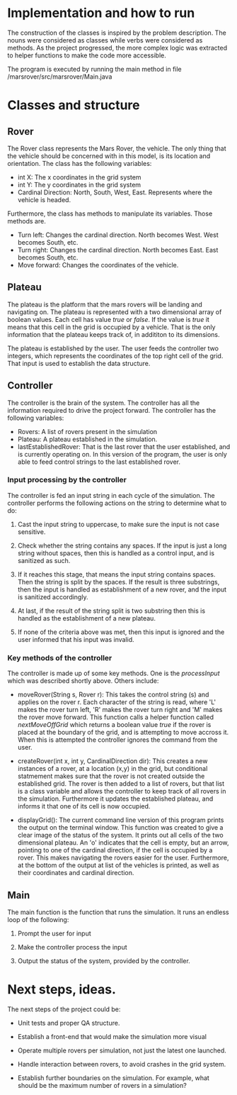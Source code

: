 # Implementation and how to run

The construction of the classes is inspired by the problem description. 
The nouns were considered as classes while verbs were considered as methods.
As the project progressed, the more complex logic was extracted to helper functions to make the code more accessible. 

The program is executed by running the main method in file /marsrover/src/marsrover/Main.java

# Classes and structure
## Rover

The Rover class represents the Mars Rover, the vehicle. The only thing that the vehicle should be concerned with in this model, 
is its location and orientation. The class has the following variables:

* int X: The x coordinates in the grid system
* int Y: The y coordinates in the grid system
* Cardinal Direction: North, South, West, East. Represents where the vehicle is headed.

Furthermore, the class has methods to manipulate its variables. Those methods are.

* Turn left: Changes the cardinal direction. North becomes West. West becomes South, etc.
* Turn right: Changes the cardinal direction. North becomes East. East becomes South, etc.
* Move forward: Changes the coordinates of the vehicle. 

## Plateau

The plateau is the platform that the mars rovers will be landing and navigating on. 
The plateau is represented with a two dimensional array of boolean values. Each cell has value _true_ or _false_.
If the value is _true_ it means that this cell in the grid is occupied by a vehicle. That is the only information
that the plateau keeps track of, in addititon to its dimensions. 

The plateau is established by the user. The user feeds the controller two integers, which represents the coordinates of the top
right cell of the grid. That input is used to establish the data structure.

## Controller

The controller is the brain of the system. The controller has all the information required to drive the project forward.
The controller has the following variables:

* Rovers: A list of rovers present in the simulation
* Plateau: A plateau established in the simulation.
* lastEstablishedRover: That is the last rover that the user established, and is currently operating on. 
In this version of the program, the user is only able to feed control strings to the last established rover.

### Input processing by the controller

The controller is fed an input string in each cycle of the simulation. 
The controller performs the following actions on the string to determine what to do:

1. Cast the input string to uppercase, to make sure the input is not case sensitive. 

2. Check whether the string contains any spaces. If the input is just a long string without spaces,
then this is handled as a control input, and is sanitized as such.

3. If it reaches this stage, that means the input string contains spaces. Then the string is split by the spaces.
If the result is three substrings, then the input is handled as establishment of a new rover, and the input is sanitized accordingly.

4. At last, if the result of the string split is two substring then this is handled as the establishment of a new plateau.

5. If none of the criteria above was met, then this input is ignored and the user informed that his input was invalid.

### Key methods of the controller

The controller is made up of some key methods. One is the _processInput_ which was described shortly above. Others include:

* moveRover(String s, Rover r): This takes the control string (s) and applies on the rover r. Each character of the string
is read, where 'L' makes the rover turn left, 'R' makes the rover turn right and 'M' makes the rover move forward. 
This function calls a helper function called _nextMoveOffGrid_ which returns a boolean value _true_ if the rover is placed
at the boundary of the grid, and is attempting to move accross it. When this is attempted the controller ignores the command
from the user.

* createRover(int x, int y, CardinalDirection dir): This creates a new instances of a rover, at a location (x,y) in the grid,
but conditional statmement makes sure that the rover is not created outside the established grid. The rover is then added to a 
list of rovers, but that list is a class variable and allows the controller to keep track of all rovers in the simulation.
Furthermore it updates the established plateau, and informs it that one of its cell is now occupied.

* displayGrid(): The current command line version of this program prints the output on the terminal window. This function
was created to give a clear image of the status of the system. It prints out all cells of the two dimensional plateau. An 'o' 
indicates that the cell is empty, but an arrow, pointing to one of the cardinal direction, if the cell is occupied by a rover.
This makes navigating the rovers easier for the user. Furthermore, at the bottom of the output at list of the vehicles is printed,
as well as their coordinates and cardinal direction.

## Main

The main function is the function that runs the simulation. It runs an endless loop of the following:

1. Prompt the user for input

2. Make the controller process the input

3. Output the status of the system, provided by the controller.

# Next steps, ideas.

The next steps of the project could be:

* Unit tests and proper QA structure.

* Establish a front-end that would make the simulation more visual

* Operate multiple rovers per simulation, not just the latest one launched.

* Handle interaction between rovers, to avoid crashes in the grid system.

* Establish further boundaries on the simulation. For example, what should be the maximum number of rovers in a simulation?
